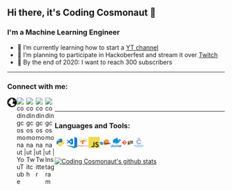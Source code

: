 ## Hi there, it's Coding Cosmonaut 👋

### I'm a Machine Learning Engineer

- 🌱 I’m currently learning how to start a [YT channel][youtube] 
- 👯 I’m planning to participate in Hackoberfest and stream it over [Twitch][twitch]
- 🥅 By the end of 2020: I want to reach 300 subscribers

---

### Connect with me:

[<img align="left" alt="codingcosmonaut.com" width="22px" src="https://raw.githubusercontent.com/iconic/open-iconic/master/svg/globe.svg" />][website]
[<img align="left" alt="codingcosmonaut | YouTube" width="22px" src="https://cdn.jsdelivr.net/npm/simple-icons@v3/icons/youtube.svg" />][youtube]
[<img align="left" alt="codingcosmonaut | Twitch" width="22px" src="https://cdn.jsdelivr.net/npm/simple-icons@v3/icons/twitch.svg" />][twitch]
[<img align="left" alt="codingcosmonaut | Twitter" width="22px" src="https://cdn.jsdelivr.net/npm/simple-icons@v3/icons/twitter.svg" />][twitter]
[<img align="left" alt="codingcosmonaut | Instagram" width="22px" src="https://cdn.jsdelivr.net/npm/simple-icons@v3/icons/instagram.svg" />][instagram]

<br />

---

### Languages and Tools:

<img align="left" alt="Python" width="26px" src="https://raw.githubusercontent.com/github/explore/80688e429a7d4ef2fca1e82350fe8e3517d3494d/topics/python/python.png" />
<img align="left" alt="Visual Studio Code" width="26px" src="https://raw.githubusercontent.com/github/explore/80688e429a7d4ef2fca1e82350fe8e3517d3494d/topics/visual-studio-code/visual-studio-code.png" />
<img align="left" alt="TensorFlow" width="26px" src="https://raw.githubusercontent.com/github/explore/80688e429a7d4ef2fca1e82350fe8e3517d3494d/topics/tensorflow/tensorflow.png" />
<img align="left" alt="JavaScript" width="26px" src="https://raw.githubusercontent.com/github/explore/80688e429a7d4ef2fca1e82350fe8e3517d3494d/topics/javascript/javascript.png" />
<img align="left" alt="Scikit-learn" width="26px" src="https://raw.githubusercontent.com/github/explore/80688e429a7d4ef2fca1e82350fe8e3517d3494d/topics/scikit-learn/scikit-learn.png" />
<img align="left" alt="docker" width="26px" src="https://raw.githubusercontent.com/github/explore/e94815998e4e0713912fed477a1f346ec04c3da2/topics/docker/docker.png" />
<img align="left" alt="Git" width="26px" src="https://raw.githubusercontent.com/github/explore/80688e429a7d4ef2fca1e82350fe8e3517d3494d/topics/git/git.png" />
<img align="left" alt="C" width="26px" src="https://raw.githubusercontent.com/github/explore/80688e429a7d4ef2fca1e82350fe8e3517d3494d/topics/c/c.png" />
<br />
<br />


[![Coding Cosmonaut's github stats](https://github-readme-stats.vercel.app/api?username=codingcosmonaut&count_private=true&show_icons=true)](https://github.com/codingcosmonaut/github-readme-stats)

[website]: https://codingcosmonaut.com
[youtube]: https://www.youtube.com/channel/UCbKVqRSyFeXrVRlwe5Ll9Ig
[twitch]: https://www.twitch.tv/codingcosmonaut
[twitter]: https://twitter.com/codingcosmonaut
[instagram]: https://instagram.com/codingcosmonaut
